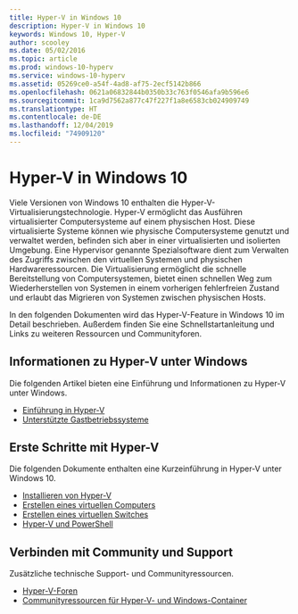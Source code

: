 ```yaml
---
title: Hyper-V in Windows 10
description: Hyper-V in Windows 10
keywords: Windows 10, Hyper-V
author: scooley
ms.date: 05/02/2016
ms.topic: article
ms.prod: windows-10-hyperv
ms.service: windows-10-hyperv
ms.assetid: 05269ce0-a54f-4ad8-af75-2ecf5142b866
ms.openlocfilehash: 0621a06832844b0350b33c763f0546afa9b596e6
ms.sourcegitcommit: 1ca9d7562a877c47f227f1a8e6583cb024909749
ms.translationtype: HT
ms.contentlocale: de-DE
ms.lasthandoff: 12/04/2019
ms.locfileid: "74909120"
---
```

# <a name="hyper-v-on-windows-10"></a>Hyper-V in Windows 10 

Viele Versionen von Windows 10 enthalten die Hyper-V-Virtualisierungstechnologie. Hyper-V ermöglicht das Ausführen virtualisierter Computersysteme auf einem physischen Host. Diese virtualisierte Systeme können wie physische Computersysteme genutzt und verwaltet werden, befinden sich aber in einer virtualisierten und isolierten Umgebung. Eine Hypervisor genannte Spezialsoftware dient zum Verwalten des Zugriffs zwischen den virtuellen Systemen und physischen Hardwareressourcen. Die Virtualisierung ermöglicht die schnelle Bereitstellung von Computersystemen, bietet einen schnellen Weg zum Wiederherstellen von Systemen in einem vorherigen fehlerfreien Zustand und erlaubt das Migrieren von Systemen zwischen physischen Hosts.

In den folgenden Dokumenten wird das Hyper-V-Feature in Windows 10 im Detail beschrieben. Außerdem finden Sie eine Schnellstartanleitung und Links zu weiteren Ressourcen und Communityforen. 

## <a name="about-hyper-v-on-windows"></a>Informationen zu Hyper-V unter Windows
Die folgenden Artikel bieten eine Einführung und Informationen zu Hyper-V unter Windows.

* [Einführung in Hyper-V](./about/index.md)
* [Unterstützte Gastbetriebssysteme](about/supported-guest-os.md)

## <a name="get-started-with-hyper-v"></a>Erste Schritte mit Hyper-V
Die folgenden Dokumente enthalten eine Kurzeinführung in Hyper-V unter Windows 10.

* [Installieren von Hyper-V](quick-start/enable-hyper-v.md)
* [Erstellen eines virtuellen Computers](quick-start/create-virtual-machine.md)
* [Erstellen eines virtuellen Switches](quick-start/connect-to-network.md)
* [Hyper-V und PowerShell](quick-start/try-hyper-v-powershell.md)

## <a name="connect-with-community-and-support"></a>Verbinden mit Community und Support
Zusätzliche technische Support- und Communityressourcen.

* [Hyper-V-Foren](https://social.technet.microsoft.com/Forums/windowsserver/home?forum=winserverhyperv)
* [Communityressourcen für Hyper-V- und Windows-Container](/virtualization/community/index.md)
